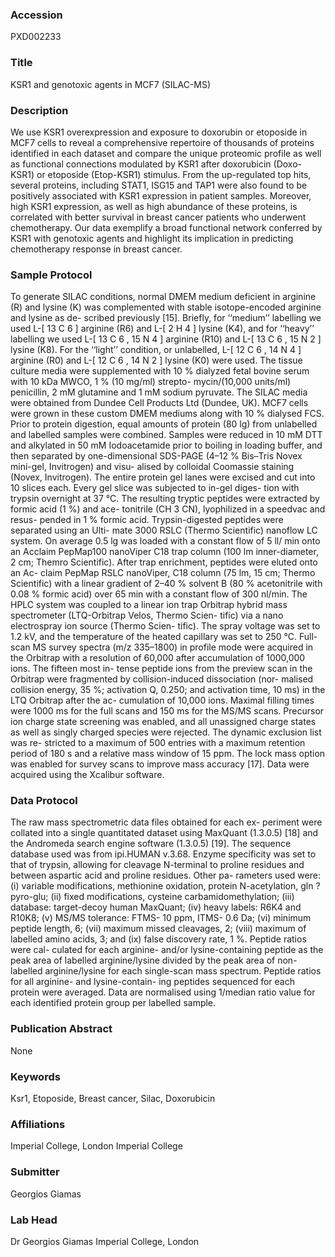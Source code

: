 ### Accession
PXD002233

### Title
KSR1 and genotoxic agents in MCF7 (SILAC-MS)

### Description
We use KSR1 overexpression and exposure to doxorubin or etoposide in MCF7 cells  to reveal a comprehensive repertoire of thousands of proteins identified in each dataset and compare the unique proteomic profile as well as functional connections modulated by KSR1 after doxorubicin (Doxo-KSR1) or etoposide (Etop-KSR1) stimulus. From the up-regulated top hits, several proteins, including STAT1, ISG15 and TAP1 were also found to be positively associated with KSR1 expression in patient samples. Moreover, high KSR1 expression, as well as high abundance of these proteins, is correlated with better survival in breast cancer patients who underwent chemotherapy. Our data exemplify a broad functional network conferred by KSR1 with genotoxic agents and highlight its implication in predicting chemotherapy response in breast cancer.

### Sample Protocol
To generate SILAC conditions, normal DMEM medium deficient in arginine (R) and lysine (K) was complemented with stable isotope-encoded arginine and lysine as de- scribed previously [15]. Briefly, for ‘‘medium’’ labelling we used L-[ 13 C 6 ] arginine (R6) and L-[ 2 H 4 ] lysine (K4), and for ‘‘heavy’’ labelling we used L-[ 13 C 6 , 15 N 4 ] arginine (R10) and L-[ 13 C 6 , 15 N 2 ] lysine (K8). For the ‘‘light’’ condition, or unlabelled, L-[ 12 C 6 , 14 N 4 ] arginine (R0) and L-[ 12 C 6 , 14 N 2 ] lysine (K0) were used. The tissue culture media were supplemented with 10 % dialyzed fetal bovine serum with 10 kDa MWCO, 1 % (10 mg/ml) strepto- mycin/(10,000 units/ml) penicillin, 2 mM glutamine and 1 mM sodium pyruvate. The SILAC media were obtained from Dundee Cell Products Ltd (Dundee, UK). MCF7 cells were grown in these custom DMEM mediums along with 10 % dialysed FCS.   Prior to protein digestion, equal amounts of protein (80 lg) from unlabelled and labelled samples were combined. Samples were reduced in 10 mM DTT and alkylated in 50 mM Iodoacetamide prior to boiling in loading buffer, and then separated by one-dimensional SDS-PAGE (4–12 % Bis–Tris Novex mini-gel, Invitrogen) and visu- alised by colloidal Coomassie staining (Novex, Invitrogen). The entire protein gel lanes were excised and cut into 10 slices each. Every gel slice was subjected to in-gel diges- tion with trypsin overnight at 37 °C. The resulting tryptic peptides were extracted by formic acid (1 %) and ace- tonitrile (CH 3 CN), lyophilized in a speedvac and resus- pended in 1 % formic acid.  Trypsin-digested peptides were separated using an Ulti- mate 3000 RSLC (Thermo Scientific) nanoflow LC system. On average 0.5 lg was loaded with a constant flow of 5 ll/ min onto an Acclaim PepMap100 nanoViper C18 trap column (100 lm inner-diameter, 2 cm; Themro Scientific). After trap enrichment, peptides were eluted onto an Ac- claim PepMap RSLC nanoViper, C18 column (75 lm, 15 cm; Thermo Scientific) with a linear gradient of 2–40 % solvent B (80 % acetonitrile with 0.08 % formic acid) over 65 min with a constant flow of 300 nl/min. The HPLC system was coupled to a linear ion trap Orbitrap hybrid mass spectrometer (LTQ-Orbitrap Velos, Thermo Scien- tific) via a nano electrospray ion source (Thermo Scien- tific). The spray voltage was set to 1.2 kV, and the temperature of the heated capillary was set to 250 °C. Full- scan MS survey spectra (m/z 335–1800) in profile mode were acquired in the Orbitrap with a resolution of 60,000 after accumulation of 1000,000 ions. The fifteen most in- tense peptide ions from the preview scan in the Orbitrap were fragmented by collision-induced dissociation (nor- malised collision energy, 35 %; activation Q, 0.250; and activation time, 10 ms) in the LTQ Orbitrap after the ac- cumulation of 10,000 ions. Maximal filling times were 1000 ms for the full scans and 150 ms for the MS/MS scans. Precursor ion charge state screening was enabled, and all unassigned charge states as well as singly charged species were rejected. The dynamic exclusion list was re- stricted to a maximum of 500 entries with a maximum retention period of 180 s and a relative mass window of 15 ppm. The lock mass option was enabled for survey scans to improve mass accuracy [17]. Data were acquired using the Xcalibur software.

### Data Protocol
The raw mass spectrometric data files obtained for each ex- periment were collated into a single quantitated dataset using MaxQuant (1.3.0.5) [18] and the Andromeda search engine software (1.3.0.5) [19]. The sequence database used was from ipi.HUMAN v.3.68. Enzyme specificity was set to that of trypsin, allowing for cleavage N-terminal to proline residues and between aspartic acid and proline residues. Other pa- rameters used were: (i) variable modifications, methionine oxidation, protein N-acetylation, gln ? pyro-glu; (ii) fixed modifications, cysteine carbamidomethylation; (iii) database: target-decoy human MaxQuant; (iv) heavy labels: R6K4 and R10K8; (v) MS/MS tolerance: FTMS- 10 ppm, ITMS- 0.6 Da; (vi) minimum peptide length, 6; (vii) maximum missed cleavages, 2; (viii) maximum of labelled amino acids, 3; and (ix) false discovery rate, 1 %. Peptide ratios were cal- culated for each arginine- and/or lysine-containing peptide as the peak area of labelled arginine/lysine divided by the peak area of non-labelled arginine/lysine for each single-scan mass spectrum. Peptide ratios for all arginine- and lysine-contain- ing peptides sequenced for each protein were averaged. Data are normalised using 1/median ratio value for each identified protein group per labelled sample.

### Publication Abstract
None

### Keywords
Ksr1, Etoposide, Breast cancer, Silac, Doxorubicin

### Affiliations
Imperial College, London
Imperial College

### Submitter
Georgios Giamas

### Lab Head
Dr Georgios Giamas
Imperial College, London


